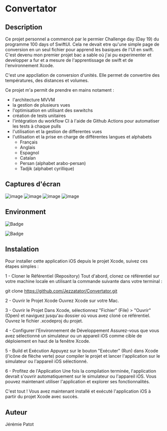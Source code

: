 # Convertator

## Description

Ce projet personnel a commencé par le permier Challenge day (Day 19) du programme 100 days of SwiftUI. Cela ne devait etre qu'une simple page de conversion en un seul fichier pour apprend les basiques de l'UI en swift. C'est devenu mon premier projet bac a sable où j'ai pu experimenter et developper a fur et a mesure de l'apprentissage de swift et de l'environnement Xcode.

C'est une appcliation de conversion d'unités. Elle permet de convertire des températures, des distances et volumes.

Ce projet m'a permit de prendre en mains notament : 
  - l'architecture MVVM
  - la gestion de plusieurs vues
  - l'optimisation en utilisant des swwitchs
  - création de tests unitaires
  - l'intégration du workflow CI à l'aide de Github Actions pour automatiser les tests à chaque pulls
  - l'utilisation et la gestion de differentes vues
  - l'utilisation et la prise en charge de différentes langues et alphabets
      - Français
      - Anglais
      - Espagnol
      - Catalan
      - Persan (alphabet arabo-persan)
      - Tadjik (alphabet cyrillique)  


## Captures d'écran

![image](https://github.com/Jezzatator/Convertator/assets/84284069/4d01db8a-eb32-444f-b341-fb8f5684ab3f)
![image](https://github.com/Jezzatator/Convertator/assets/84284069/b122fdca-f6ed-400a-b812-7a8f08a8cb38)
![image](https://github.com/Jezzatator/Convertator/assets/84284069/b4888ab5-2546-430c-8813-d1a7f81af5f1)
![image](https://github.com/Jezzatator/Convertator/assets/84284069/cef03bee-f726-4e4b-9afe-29709213f005)

## Environment

![Badge](https://img.shields.io/badge/iOS-iOS_16.0-brightgreen)

![Badge](https://img.shields.io/badge/Xcode-Xcode_14.3.1-blue)

## Instalation

Pour installer cette application iOS depuis le projet Xcode, suivez ces étapes simples :

1 - Cloner le Référentiel (Repository)
Tout d'abord, clonez ce référentiel sur votre machine locale en utilisant la commande suivante dans votre terminal :

git clone https://github.com/Jezzatator/Convertator.git

2 - Ouvrir le Projet Xcode
Ouvrez Xcode sur votre Mac.

3 - Ouvrir le Projet
Dans Xcode, sélectionnez "Fichier" (File) > "Ouvrir" (Open) et naviguez jusqu'au dossier où vous avez cloné ce référentiel. Ouvrez le fichier .xcodeproj du projet.

4 - Configurer l'Environnement de Développement
Assurez-vous que vous avez sélectionné un simulateur ou un appareil iOS comme cible de déploiement en haut de la fenêtre Xcode.

5 - Build et Exécution
Appuyez sur le bouton "Exécuter" (Run) dans Xcode (l'icône de flèche verte) pour compiler le projet et lancer l'application sur le simulateur ou l'appareil iOS sélectionné.

6 - Profitez de l'Application
Une fois la compilation terminée, l'application devrait s'ouvrir automatiquement sur le simulateur ou l'appareil iOS. Vous pouvez maintenant utiliser l'application et explorer ses fonctionnalités.

C'est tout ! Vous avez maintenant installé et exécuté l'application iOS à partir du projet Xcode avec succès.


## Auteur

Jérémie Patot





